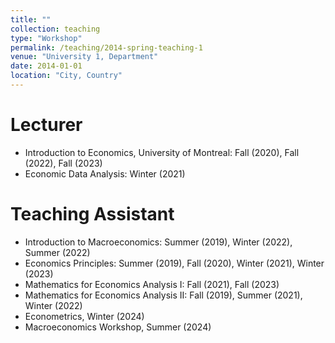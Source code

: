 ```yaml
---
title: ""
collection: teaching
type: "Workshop"
permalink: /teaching/2014-spring-teaching-1
venue: "University 1, Department"
date: 2014-01-01
location: "City, Country"
---
```


Lecturer
======
* Introduction to Economics, University of Montreal: Fall (2020), Fall (2022), Fall (2023)
* Economic Data Analysis: Winter (2021)

Teaching Assistant
======
* Introduction to Macroeconomics:  Summer (2019), Winter (2022), Summer (2022)
* Economics Principles:  Summer (2019), Fall (2020), Winter (2021), Winter (2023) 
* Mathematics for Economics Analysis I: Fall (2021), Fall (2023)    
* Mathematics for Economics Analysis II: Fall (2019), Summer (2021),  Winter (2022) 
* Econometrics, Winter (2024) 
* Macroeconomics Workshop, Summer (2024) 



  

